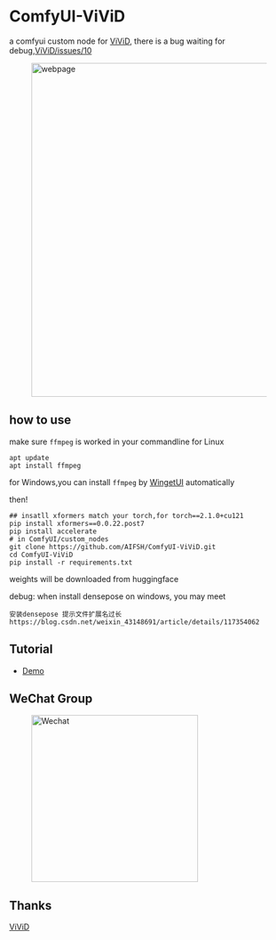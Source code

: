 # ComfyUI-ViViD
a comfyui custom node for [ViViD](https://github.com/alibaba-yuanjing-aigclab/ViViD),
there is a bug waiting for debug,[ViViD/issues/10](https://github.com/alibaba-yuanjing-aigclab/ViViD/issues/10)
<div>
  <figure>
  <img alt='webpage' src="web.png?raw=true" width="600px"/>
  <figure>
</div>

## how to use
make sure `ffmpeg` is worked in your commandline
for Linux
```
apt update
apt install ffmpeg
```
for Windows,you can install `ffmpeg` by [WingetUI](https://github.com/marticliment/WingetUI) automatically

then!
```
## insatll xformers match your torch,for torch==2.1.0+cu121
pip install xformers==0.0.22.post7
pip install accelerate 
# in ComfyUI/custom_nodes
git clone https://github.com/AIFSH/ComfyUI-ViViD.git
cd ComfyUI-ViViD
pip install -r requirements.txt
```
weights will be downloaded from huggingface

debug:
when install densepose on windows, you may meet
```
安装densepose 提示文件扩展名过长 https://blog.csdn.net/weixin_43148691/article/details/117354062
```

## Tutorial
- [Demo]()

## WeChat Group
<div>
  <figure>
  <img alt='Wechat' src="wechat.jpg?raw=true" width="300px"/>
  <figure>
</div>

## Thanks
[ViViD](https://github.com/alibaba-yuanjing-aigclab/ViViD)

